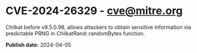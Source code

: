 # CVE-2024-26329 - cve@mitre.org

Chilkat before v9.5.0.98, allows attackers to obtain sensitive information via predictable PRNG in ChilkatRand::randomBytes function.

**Publish date:** 2024-04-05
